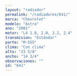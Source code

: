 ```yaml
---
layout: "radiador"
permalink: "/radiadores/641/"
marca: "Chevrolet"
modelo: "Astra"
ano: "2001"
motor: "L4 1.8, 2.0, 2.2, 2.4"
transmision: "Estándar"
parte: "M-555"
clima: "Con clima"
alto: "23 5/8"
ancho: "14 3/4"
observaciones: ""
id: "641"
---
```


